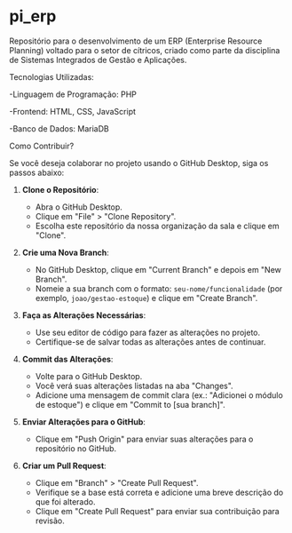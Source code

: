 # pi_erp
 Repositório para o desenvolvimento de um ERP (Enterprise Resource Planning) voltado para o setor de cítricos, criado como parte da disciplina de Sistemas Integrados de Gestão e Aplicações.

 
Tecnologias Utilizadas:

-Linguagem de Programação: PHP

-Frontend: HTML, CSS, JavaScript

-Banco de Dados: MariaDB



Como Contribuir?

Se você deseja colaborar no projeto usando o GitHub Desktop, siga os passos abaixo:

1. **Clone o Repositório**:
   - Abra o GitHub Desktop.
   - Clique em "File" > "Clone Repository".
   - Escolha este repositório da nossa organização da sala e clique em "Clone".

2. **Crie uma Nova Branch**:
   - No GitHub Desktop, clique em "Current Branch" e depois em "New Branch".
   - Nomeie a sua branch com o formato: `seu-nome/funcionalidade` (por exemplo, `joao/gestao-estoque`) e clique em "Create Branch".

3. **Faça as Alterações Necessárias**:
   - Use seu editor de código para fazer as alterações no projeto.
   - Certifique-se de salvar todas as alterações antes de continuar.

4. **Commit das Alterações**:
   - Volte para o GitHub Desktop.
   - Você verá suas alterações listadas na aba "Changes".
   - Adicione uma mensagem de commit clara (ex.: "Adicionei o módulo de estoque") e clique em "Commit to [sua branch]".

5. **Enviar Alterações para o GitHub**:
   - Clique em "Push Origin" para enviar suas alterações para o repositório no GitHub.

6. **Criar um Pull Request**:
   - Clique em "Branch" > "Create Pull Request".
   - Verifique se a base está correta e adicione uma breve descrição do que foi alterado.
   - Clique em "Create Pull Request" para enviar sua contribuição para revisão.

